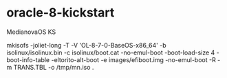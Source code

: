 # oracle-8-kickstart
MedianovaOS KS

 mkisofs -joliet-long -T -V 'OL-8-7-0-BaseOS-x86_64' -b isolinux/isolinux.bin -c isolinux/boot.cat -no-emul-boot -boot-load-size 4 -boot-info-table -eltorito-alt-boot -e images/efiboot.img -no-emul-boot -R -m TRANS.TBL -o /tmp/mn.iso .
